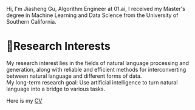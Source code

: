 Hi, I'm Jiasheng Gu, Algorithm Engineer at 01.ai, I received my Master's degree in Machine Learning and Data Science from the University of Southern California.

# 💖Research Interests
My research interest lies in the fields of natural language processing and generation, along with reliable and efficient methods for interconverting between natural language and different forms of data.  
My long-term research goal: Use artificial intelligence to turn natural language into a bridge to various tasks.

Here is my [CV](https://docs.google.com/viewer?url=https://github.com/jiashenggu/Jiasheng_Gu_CV/raw/gh_actions_builds/Jiasheng_Gu_CV.pdf)
